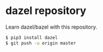# dazel repository

Learn dazel/bazel with this repository.

```bash
$ pip3 install dazel
$ git push -u origin master
```